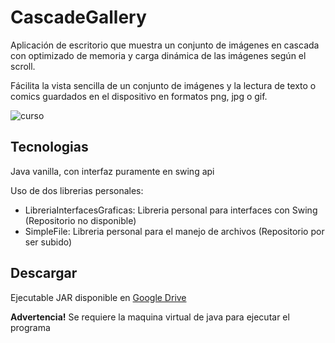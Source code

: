 # CascadeGallery
Aplicación de escritorio que muestra un conjunto de imágenes en cascada con optimizado de memoria y carga dinámica de las imágenes según el scroll.

Fácilita la vista sencilla de un conjunto de imágenes y la lectura de texto o comics guardados en el dispositivo en formatos png, jpg o gif.

![curso](https://user-images.githubusercontent.com/67804462/123565726-cfb36a80-d78b-11eb-9081-f97549e96232.png)

<h2>Tecnologias</h2>

Java vanilla, con interfaz puramente en swing api

Uso de dos librerias personales:
<ul>
  <li>LibreriaInterfacesGraficas: Libreria personal para interfaces con Swing (Repositorio no disponible)</li>
  <li>SimpleFile: Libreria personal para el manejo de archivos (Repositorio por ser subido)</li>
</ul>

<h2>Descargar</h2>

Ejecutable JAR disponible en <a href="https://drive.google.com/file/d/1BI-OYiaWcvKx5hHALOjZj7SyT3JIuz2Q/view?usp=sharing" >Google Drive</a>

<b>Advertencia!</b> Se requiere la maquina virtual de java para ejecutar el programa
